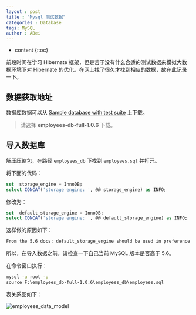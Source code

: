 ```yaml
---
layout : post
title : "Mysql 测试数据"
categories : Database
tags: MySQL
author : ABei
---
```


* content
{:toc}

前段时间在学习 Hibernate 框架，但是苦于没有什么合适的测试数据来模拟大数据环境下对 Hibernate 的优化。在网上找了很久才找到相应的数据，故在此记录一下。



## 数据获取地址

数据库数据可以从 [Sample database with test suite](https://launchpad.net/test-db/) 上下载。

> 请选择 **employees-db-full-1.0.6** 下载。

## 导入数据库

解压压缩包，在路径 `employees_db` 下找到 `employees.sql` 并打开。

将下面的代码：

```sql
set  storage_engine = InnoDB;
select CONCAT('storage engine: ', @@ storage_engine) as INFO;
```

修改为：

```sql
set  default_storage_engine = InnoDB;
select CONCAT('storage engine: ', @@ default_storage_engine) as INFO;
```

这样做的原因如下：

```txt
From the 5.6 docs: default_storage_engine should be used in preference to storage_engine, which is deprecated.
```

所以，在导入数据之前，请检查一下自己当前 MySQL 版本是否高于 5.6。

在命令窗口执行：

```cmd
mysql -u root -p
source F:\employees_db-full-1.0.6\employees_db\employees.sql
```

表关系图如下：

![](http://cdn.51leif.com/emloyees.png "employees_data_model")